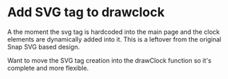 Add SVG tag to drawclock
========================

A the moment the svg tag is hardcoded into the main page and the clock elements are dynamically added into it.
This is a leftover from the original Snap SVG based design.

Want to move the SVG tag creation into the drawClock function so it's complete and more flexible.

